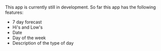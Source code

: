 This app is currently still in development.  So far this app has the following features:
* 7 day forecast
* Hi's and Low's
* Date
* Day of the week
* Description of the type of day
